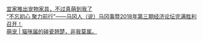   
[宜家推出宠物家具，不过真萌到我了](http://www.dianyue.me/archives/526/uxwxqd7fybzybpju/)  
[“不忘初心 聚力前行”——马冈人（说）马冈事暨2018年第三期经济论坛完满胜利召开！](http://www.dianyue.me/archives/839/t283cdyp1tgd3isq/)  
[萌宠 | 猫咪届的碰瓷翘楚，非我莫属。](http://www.dianyue.me/archives/093/sdc97zib18si6eij/)